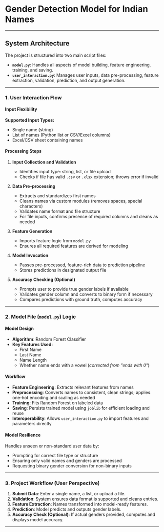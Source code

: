 # Gender Detection Model for Indian Names
---

## System Architecture

The project is structured into two main script files:

- **`model.py`**: Handles all aspects of model building, feature engineering, training, and saving.
- **`user_interaction.py`**: Manages user inputs, data pre-processing, feature extraction, validation, prediction, and output generation.

---

### 1. User Interaction Flow

#### Input Flexibility

**Supported Input Types:**
- Single name (string)
- List of names (Python list or CSV/Excel columns)
- Excel/CSV sheet containing names

#### Processing Steps

1. **Input Collection and Validation**
   - Identifies input type: string, list, or file upload
   - Checks if file has valid `.csv` or `.xlsx` extension; throws error if invalid

2. **Data Pre-processing**
   - Extracts and standardizes first names
   - Cleans names via custom modules (removes spaces, special characters)
   - Validates name format and file structure
   - For file inputs, confirms presence of required columns and cleans as needed

3. **Feature Generation**
   - Imports feature logic from `model.py`
   - Ensures all required features are derived for modeling

4. **Model Invocation**
   - Passes pre-processed, feature-rich data to prediction pipeline
   - Stores predictions in designated output file

5. **Accuracy Checking (Optional)**
   - Prompts user to provide true gender labels if available
   - Validates gender column and converts to binary form if necessary
   - Compares predictions with ground truth, computes accuracy

---

### 2. Model File (`model.py`) Logic

#### Model Design

- **Algorithm**: Random Forest Classifier
- **Key Features Used:**
  - First Name
  - Last Name
  - Name Length
  - Whether name ends with a vowel (*corrected from "ends with 0"*)


#### Workflow

- **Feature Engineering**: Extracts relevant features from names
- **Preprocessing**: Converts names to consistent, clean strings; applies one-hot encoding and scaling as needed
- **Training**: Fits Random Forest on labeled data
- **Saving**: Persists trained model using `joblib` for efficient loading and reuse
- **Interoperability**: Allows `user_interaction.py` to import features and parameters directly

#### Model Resilience

Handles unseen or non-standard user data by:
- Prompting for correct file type or structure
- Ensuring only valid names and genders are processed
- Requesting binary gender conversion for non-binary inputs

---

### 3. Project Workflow (User Perspective)

1. **Submit Data**: Enter a single name, a list, or upload a file.
2. **Validation**: System ensures data format is supported and cleans entries.
3. **Feature Extraction**: Names transformed into model-ready features.
4. **Prediction**: Model predicts and outputs gender labels.
5. **Accuracy Check (Optional)**: If actual genders provided, computes and displays model accuracy.

---
